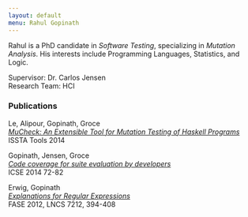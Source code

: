 ```yaml
---
layout: default
menu: Rahul Gopinath
---
```

<link rel="icon" type="image/x-icon" href="/favicon.ico">

Rahul is a PhD candidate in <i>Software Testing</i>, specializing in <i>Mutation Analysis</i>. His interests include Programming Languages, Statistics, and Logic.

Supervisor: Dr. Carlos Jensen<br/>
Research Team: HCI


<h3> Publications </h3>

Le, Alipour, Gopinath, Groce<br/>
[_MuCheck: An Extensible Tool for Mutation Testing of Haskell Programs_ ](publications#le--alipour--gopinath--groce-mucheck--an-extensible-tool-for-mutation-testing-of-haskell-programs-issta-tools-2014)<br/>
ISSTA Tools 2014

Gopinath, Jensen, Groce<br/>
[ _Code coverage for suite evaluation by developers_ ](publications#gopinath-jensen-groce-code-coverage-for-suite-evaluation-by-developers-icse-2014-72-82-2014)<br/>
ICSE 2014 72-82

Erwig, Gopinath<br/>
[_Explanations for Regular Expressions_](publications#erwig-gopinath-explanations-for-regular-expressions-fase12-lncs-7212-394-408-2012)<br/>
FASE 2012, LNCS 7212, 394-408



